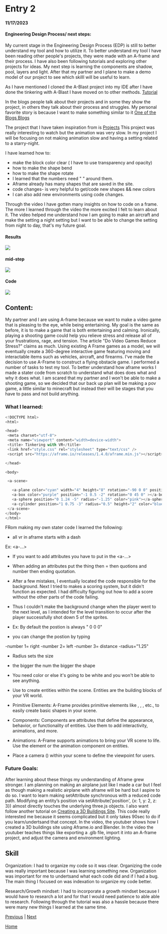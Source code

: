 # Entry 2
#### 11/17/2023


#### Engineering Design Process/ next steps:

My current stage in the Engineering Design Process (EDP) is still to better understand my tool and how to utilize it. To better understand my tool I have been reading other people's projects, they were made with an A-frame and their process. I have also been following tutorials  and exploring other projects for ideas. My next step is learning the components are shadow, pool, layers and light.  After that my partner and I plane to make a demo model of our project to see which skilll will be useful to learn.



As I have mentioned I cloned the A-Blast project into my IDE after I have done the tinkering with A-Blast I have moved on to other methods. [Tutorial ](https://www.youtube.com/watch?v=y5SZCYT0Zwo)


In the blogs people talk about their projects and in some they show the project, in others they talk about their process and struggles. My personal favorite story is because I want to make something similar to it
[One of the Blogs ](https://markpescecodex.com/we5/na.html)
[Blogs ](https://aframe.io/blog/newsletter2/)


The project that I have taken inspiration from is
[Projects](https://www.kodub.com/apps/planetsbyearth)
This project was really interesting to watch but the animation was very slow. In my project I will be focusing on not making animation slow and having a setting related to a starry-night.


I have learned how to:
* make the block color clear ( I have to use transparency and opacity)
* how to make the shape bend
* how to make the shape rotate
* I learned that the numbers need " " around them.
* Aframe already has many shapes that are saved in the site.
* code changes- is very helpful to get/code new shapes && new colors
* I can also add new environments using code changes.


Through the video I have gotten many insights on how to code on a frame. The more I learned through the video the more excited I felt to learn about it. The video helped me understand how I am going to make an aircraft and make the setting a night setting but I want to be able to change the setting from night to day, that's my future goal.






#### Results
![](zoom.png)


#### mid-step


![](car.png)


#### Code

![](code.png)

## Content:


My partner and I are using A-frame  because we want to make a video game that is pleasing to the eye, while being entertaining. My  goal is the same as before, it is to make a game that is both entertaining and calming. Ironically, playing a shooting game could help you relieve stress and release all of your frustrations, rage, and tension. The article "Do Video Games Reduce Stress?" claims as much. Using existing A Frame games as a model, we will eventually create a 360-degree interactive game featuring moving and interactable items such as vehicles, aircraft, and firearms. I've made the decision to use A-Frame to construct a flying obstacle game. I performed a number of tasks to test my tool. To better understand how aframe works I made a stater code from scratch to understand what does does what and why it does what. I am scared that my partner and I won't be able to make a shooting game, so we decided that our back up plan will be making a pov game, a little similar to minecraft but instead their will be stages that you have to pass and not build anything.

### What I learned:
```js
<!DOCTYPE html>
<html>

<head>
 <meta charset="utf-8">
 <meta name="viewport" content="width=device-width">
 <title> Tinkering with VR</title>
 <link href="style.css" rel="stylesheet" type="text/css" />
 <script src="https://aframe.io/releases/1.4.0/aframe.min.js"></script>

</head>

<body>

 <a-scene> 

   <a-plane color="cyan" width="4" height="8" rotation="-90 0 0" position="0 0 -4"></a-plane>
   <a-box color="purple" position="-1 0.5 -2" rotation="0 45 0" ></a-box>
   <a-sphere position="0 1.24 -5" radius="-1.25" color="pink"></a-sphere>
   <a-cylinder position="1 0.75 -3" radius="0.5" height="2" color="blue"></a-cylinder>
 </a-scene>
</body>
</html>
```
FRom making my own stater code I learned the following:

* all vr in aframe starts with a dash
  
Ex: <a-...>

* If you want to add attributes you have to put in the <a-...>
  
* When adding an attributes put the thing then = then quotions and number then ending quotation.
  
* After a few mistakes, I eventually located the code responsible for the background. Next I tried to makes a scoring system, but it didn't function as expected. I had difficulty figuring out how to add a score without the other parts of the code failing.
  
* Thus I couldn't make the background change when the player went to the next level, as I intended for the level transition to occur after the player successfully shot down 5 of the sprites.
  
* Ex:
  By default the postion is always " 0 0 0"
  
* you can change the postion by typing
  
-number 1= right -number 2= left -number 3= distance -radius="1.25"

* Radius sets the size
* the bigger the num the bigger the shape
* You need color or else it's going to be white and you won't be able to see anything.

* Use to create entities within the scene. Entities are the building blocks of your VR world.

* Primitive Elements: A-Frame provides primitive elements like , , , etc., to easily create basic shapes in your scene.

* Components: Components are attributes that define the appearance, behavior, or functionality of entities. Use them to add interactivity, animations, and more.

* Animations: A-Frame supports animations to bring your VR scene to life. Use the element or the animation component on entities.

* Place a camera () within your scene to define the viewpoint for users.

### Future Goals:
After learning about these things my understanding of Aframe grew stronger. I am planning on making an airplane just like I made a car but I feel as though making a realistic airplane with aframe will be hard but I aspire to do so. I want to learn making setAttribute synchronous with a reduced code path. Modifying an entity’s position via setAttribute('position', {x: 1, y: 2, z: 3}) almost directly touches the underlying three.js objects. I also want follow another tutorial on [Creating a 3D Buildings Site](https://youtu.be/5lTAt3HGPSw?si=PbTk6RiKbAWMO2xr). This code really interested me because it seems complicated but it only takes 90sec to do if you learn/undertsand that concept. In the video, the youtuber shows  how I created a 3D buildings site using Aframe.io and Blender. In the video the youtuber teaches things like exporting  a .glb file, import it into an A-frame project, and adjust the camera and environment lighting. 



## Skill
Organization: I had to organize my code so it was clear. Organizing the code was really important because I was learning something new. Organization was important for me to undertsand what each code did and if I had a bug. The main thing I focused on was indexation to organize my code better. 

Research/Growth mindset: I had to incorporate a growth mindset because I would have to research a lot and for that I would need patience to able able to research. Following through the tutorial was also a hassle because there were many new things I learned at the same time.






[Previous](entry01.md) | [Next](entry03.md)


[Home](../README.md)



